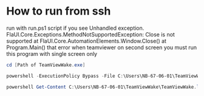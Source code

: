# How to run from ssh
run with run.ps1 script if you see Unhandled exception. FlaUI.Core.Exceptions.MethodNotSupportedException: Close is not supported
   at FlaUI.Core.AutomationElements.Window.Close()
   at Program.Main()
that error when teamviewer on second screen you must run this program with single screen only
```powershell
cd [Path of TeamViewWake.exe]
```
```powershell
powershell -ExecutionPolicy Bypass -File C:\Users\NB-67-06-01\TeamViewWake\run.ps1
```
```powershell
powershell Get-Content C:\Users\NB-67-06-01\TeamViewWake\TeamViewWake.log -Tail 50
```
